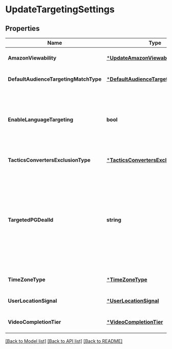 # UpdateTargetingSettings

## Properties
Name | Type | Description | Notes
------------ | ------------- | ------------- | -------------
**AmazonViewability** | [***UpdateAmazonViewability**](UpdateAmazonViewability.md) |  | [optional] [default to null]
**DefaultAudienceTargetingMatchType** | [***DefaultAudienceTargetingMatchType**](DefaultAudienceTargetingMatchType.md) |  | [optional] [default to null]
**EnableLanguageTargeting** | **bool** | If set to true, creatives will only target supply where the content language matches the creative language. | [optional] [default to null]
**TacticsConvertersExclusionType** | [***TacticsConvertersExclusionType**](TacticsConvertersExclusionType.md) |  | [optional] [default to null]
**TargetedPGDealId** | **string** | DealId to be targeted by the Ad Group being created. If you are creating an ad group targeting a programmatic guaranteed deal, the deal can be provided here. | [optional] [default to null]
**TimeZoneType** | [***TimeZoneType**](TimeZoneType.md) |  | [optional] [default to null]
**UserLocationSignal** | [***UserLocationSignal**](UserLocationSignal.md) |  | [optional] [default to null]
**VideoCompletionTier** | [***VideoCompletionTier**](VideoCompletionTier.md) |  | [optional] [default to null]

[[Back to Model list]](../README.md#documentation-for-models) [[Back to API list]](../README.md#documentation-for-api-endpoints) [[Back to README]](../README.md)

